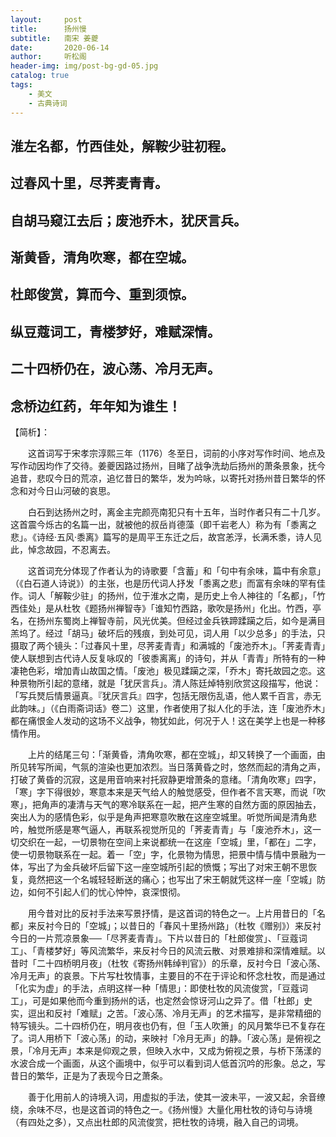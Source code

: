 ```yaml
---
layout:     post
title:      扬州慢
subtitle:   南宋 姜夔
date:       2020-06-14
author:     听松阁
header-img: img/post-bg-gd-05.jpg
catalog: true
tags:
    - 美文
    - 古典诗词
---
```


## 淮左名都，竹西佳处，解鞍少驻初程。
## 过春风十里，尽荠麦青青。
## 自胡马窥江去后；废池乔木，犹厌言兵。
## 渐黄昏，清角吹寒，都在空城。

## 杜郎俊赏，算而今、重到须惊。
## 纵豆蔻词工，青楼梦好，难赋深情。
## 二十四桥仍在，波心荡、冷月无声。
## 念桥边红药，年年知为谁生！

【简析】：

　　这首词写于宋孝宗淳熙三年（1176）冬至日，词前的小序对写作时间、地点及写作动因均作了交待。姜夔因路过扬州，目睹了战争洗劫后扬州的萧条景象，抚今追昔，悲叹今日的荒凉，追忆昔日的繁华，发为吟咏，以寄托对扬州昔日繁华的怀念和对今日山河破的哀思。

　　白石到达扬州之时，离金主完颜亮南犯只有十五年，当时作者只有二十几岁。这首震今烁古的名篇一出，就被他的叔岳肖德藻（即千岩老人）称为有「黍离之悲」。《诗经·五风·黍离》篇写的是周平王东迁之后，故宫恙浮，长满禾黍，诗人见此，悼念故园，不忍离去。

　　这首词充分体现了作者认为的诗歌要「含蓄」和「句中有余味，篇中有余意」（《白石道人诗说》）的主张，也是历代词人抒发「黍离之悲」而富有余味的罕有佳作。词人「解鞍少驻」的扬州，位于淮水之南，是历史上令人神往的「名都」，「竹西佳处」是从杜牧《题扬州禅智寺》「谁知竹西路，歌吹是扬州」化出。竹西，亭名，在扬州东蜀岗上禅智寺前，风光优美。但经过金兵铁蹄蹂躏之后，如今是满目羔坞了。经过「胡马」破坏后的残痕，到处可见，词人用「以少总多」的手法，只摄取了两个镜头：「过春风十里，尽荠麦青青」和满城的「废池乔木」。「荠麦青青」使人联想到古代诗人反复咏叹的「彼黍离离」的诗句，并从「青青」所特有的一种凄艳色彩，增加青山故国之情。「废池」极见蹂躏之深，「乔木」寄托故园之恋。这种景物所引起的意绪，就是「犹厌言兵」。清人陈廷焯特别欣赏这段描写，他说：「写兵燹后情景逼真。『犹厌言兵』四字，包括无限伤乱语，他人累千百言，赤无此韵味。」（《白雨斋词话》卷二）这里，作者使用了拟人化的手法，连「废池乔木」都在痛恨金人发动的这场不义战争，物犹如此，何况于人！这在美学上也是一种移情作用。

　　上片的结尾三句：「渐黄昏，清角吹寒，都在空城」，却又转换了一个画面，由所见转写所闻，气氛的渲染也更加浓烈。当日落黄昏之时，悠然而起的清角之声，打破了黄昏的沉寂，这是用音响来衬托寂静更增萧条的意绪。「清角吹寒」四字，「寒」字下得很妙，寒意本来是天气给人的触觉感受，但作者不言天寒，而说「吹寒」，把角声的凄清与天气的寒冷联系在一起，把产生寒的自然方面的原因抽去，突出人为的感情色彩，似乎是角声把寒意吹散在这座空城里。听觉所闻是清角悲吟，触觉所感是寒气逼人，再联系视觉所见的「荠麦青青」与「废池乔木」，这一切交织在一起，一切景物在空间上来说都统一在这座「空城」里，「都在」二字，使一切景物联系在一起。着一「空」字，化景物为情思，把景中情与情中景融为一体，写出了为金兵破坏后留下这一座空城所引起的愤慨；写出了对宋王朝不思恢复，竟然把这一个名城轻轻断送的痛心；也写出了宋王朝就凭这样一座「空城」防边，如何不引起人们的忧心忡忡，哀深恨彻。

　　用今昔对比的反衬手法来写景抒情，是这首词的特色之一。上片用昔日的「名都」来反衬今日的「空城」；以昔日的「春风十里扬州路」（杜牧《赠别》）来反衬今日的一片荒凉景象──「尽荠麦青青」。下片以昔日的「杜郎俊赏」、「豆蔻词工」、「青楼梦好」等风流繁华，来反衬今日的风流云散、对景难排和深情难赋。以昔时「二十四桥明月夜」（杜牧《寄扬州韩绰判官》）的乐章，反衬今日「波心荡、冷月无声」的哀景。下片写杜牧情事，主要目的不在于评论和怀念杜牧，而是通过「化实为虚」的手法，点明这样一种「情思」：即使杜牧的风流俊赏，「豆蔻词工」，可是如果他而今重到扬州的话，也定然会惊讶河山之异了。借「杜郎」史实，逗出和反衬「难赋」之苦。「波心荡、冷月无声」的艺术描写，是非常精细的特写镜头。二十四桥仍在，明月夜也仍有，但「玉人吹箫」的风月繁华已不复存在了。词人用桥下「波心荡」的动，来映衬「冷月无声」的静。「波心荡」是俯视之景，「冷月无声」本来是仰观之景，但映入水中，又成为俯视之景，与桥下荡漾的水波合成一个画面，从这个画境中，似乎可以看到词人低首沉吟的形象。总之，写昔日的繁华，正是为了表现今日之萧条。

　　善于化用前人的诗境入词，用虚拟的手法，使其一波未平，一波又起，余音缭绕，余味不尽，也是这首词的特色之一。《扬州慢》大量化用杜牧的诗句与诗境（有四处之多），又点出杜郎的风流俊赏，把杜牧的诗境，融入自己的词境。 
